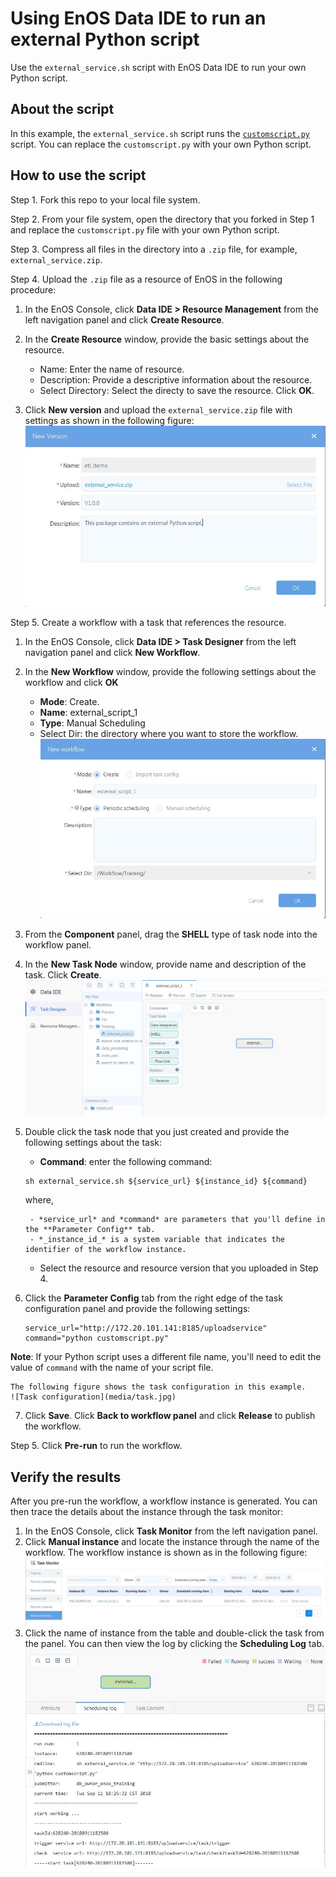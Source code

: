 # Using EnOS Data IDE to run an external Python script

Use the `external_service.sh` script with EnOS Data IDE to run your own Python script.

## About the script

In this example, the `external_service.sh` script runs the [`customscript.py`](customscript.py) script. You can replace the `customscript.py` with your own Python script.

## How to use the script

Step 1. Fork this repo to your local file system.

Step 2. From your file system, open the directory that you forked in Step 1 and replace the `customscript.py` file with your own Python script.

Step 3. Compress all files in the directory into a `.zip` file, for example, `external_service.zip`.

Step 4. Upload the `.zip` file as a resource of EnOS in the following procedure:

1. In the EnOS Console, click **Data IDE > Resource Management** from the left navigation panel and click **Create Resource**.
2. In the **Create Resource** window, provide the basic settings about the resource.
   - Name: Enter the name of resource.
   - Description: Provide a descriptive information about the resource.
   - Select Directory: Select the directy to save the resource.
	 Click **OK**.

3. Click **New version** and upload the `external_service.zip` file with settings as shown in the following figure:
	 ![Upload resource](media/resource.jpg)

Step 5. Create a workflow with a task that references the resource.
1. In the EnOS Console, click **Data IDE > Task Designer** from the left navigation panel and click **New Workflow**.
2. In the **New Workflow** window, provide the following settings about the workflow and click **OK**
	 - **Mode**: Create.
	 - **Name**: external_script_1
	 - **Type**: Manual Scheduling
	 - Select Dir: the directory where you want to store the workflow.
   ![New workflow](media/new_workflow.jpg)

3. From the **Component** panel, drag the **SHELL** type of task node into the workflow panel.
4. In the **New Task Node** window, provide name and description of the task. Click **Create**.
   ![New task](media/new_task.jpg)
5. Double click the task node that you just created and provide the following settings about the task:
	 - **Command**: enter the following command:
	 ```
	 sh external_service.sh ${service_url} ${instance_id} ${command}
	 ```
	 where,  

	 	- *service_url* and *command* are parameters that you'll define in the **Parameter Config** tab.
	 	- *_instance_id_* is a system variable that indicates the identifier of the workflow instance.
	 - Select the resource and resource version that you uploaded in Step 4.

6. Click the **Parameter Config** tab from the right edge of the task configuration panel and provide the following settings:
	```
	service_url="http://172.20.101.141:8185/uploadservice"    
	command="python customscript.py"  
	```
  **Note**: If your Python script uses a different file name, you'll need to edit the value of `command` with the name of your script file.

	The following figure shows the task configuration in this example.
	![Task configuration](media/task.jpg)

7. Click **Save**. Click **Back to workflow panel** and click **Release** to publish the workflow.

Step 5. Click **Pre-run** to run the workflow.

## Verify the results   

After you pre-run the workflow, a workflow instance is generated. You can then trace the details about the instance through the task monitor:
1. In the EnOS Console, click **Task Monitor** from the left navigation panel.
2. Click **Manual instance** and locate the instance through the name of the workflow. The workflow instance is shown as in the following figure:
	 ![Instance list](media/instance.jpg)
3. Click the name of instance from the table and double-click the task from the panel. You can then view the log by clicking the **Scheduling Log** tab.
   ![Log](media/log.jpg)
